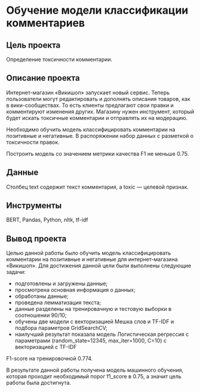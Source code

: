 
# Обучение модели классификации комментариев

## Цель проекта
Определение токсичности комментарии.

## Описание проекта
Интернет-магазин «Викишоп» запускает новый сервис. Теперь пользователи могут редактировать и дополнять описания товаров, как в вики-сообществах. То есть клиенты предлагают свои правки и комментируют изменения других. Магазину нужен инструмент, который будет искать токсичные комментарии и отправлять их на модерацию.

Необходимо обучить модель классифицировать комментарии на позитивные и негативные. 
В распоряжении набор данных с разметкой о токсичности правок.

Построить модель со значением метрики качества F1 не меньше 0.75.


## Данные
Столбец text содержит текст комментария, а toxic — целевой признак.


## Инструменты
BERT, Pandas, Python, nltk, tf-idf

## Вывод проекта
Целью данной работы было обучить модель классифицировать комментарии на позитивные и негативные для интернет-магазина «Викишоп». Для достижения данной цели были выполнены следующие задачи:

- подготовлены и загружены данные;
- просмотрена основная информация о данных;
- обработаны данные;
- проведена лемматизация текста;
- данные разделены на тренировачную и тестовую выборки в соотношении 90/10;
- обучены две модели с векторизацией Мешка слов и TF-IDF и подбора параметров GridSearchCV;
- наилучший результат показала модель Логистическая регрессия с параметрами (random_state=12345, max_iter=1000, C=10) с векторизацией с TF-IDF

F1-score на тренировочной 0.774.
  
В результате данной работы получена модель машинного обучения, которая проходит необходимый порог f1_score в 0.75, а значит цель работы была достигнута.

